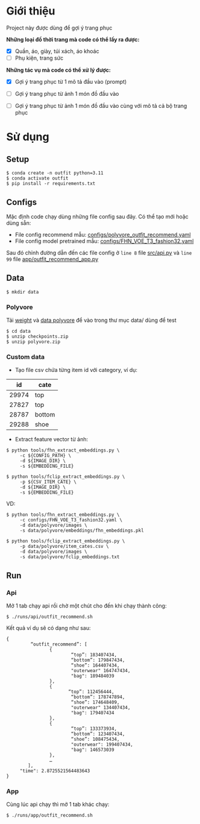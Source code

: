 # Giới thiệu

Project này được dùng để gợi ý trang phục

**Những loại đồ thời trang mà code có thể lấy ra được:**

- [x] Quần, áo, giày, túi xách, áo khoác
- [ ] Phụ kiện, trang sức

**Những tác vụ mà code có thể xử lý được:**

- [x] Gợi ý trang phục từ 1 mô tả đầu vào (prompt)
- [ ] Gợi ý trang phục từ ảnh 1 món đồ đầu vào
- [ ] Gợi ý trang phục từ ảnh 1 món đồ đầu vào cùng với mô tả cả bộ trang phục


# Sử dụng

## Setup
```
$ conda create -n outfit python=3.11
$ conda activate outfit
$ pip install -r requirements.txt
```

## Configs
Mặc định code chạy dùng những file config sau đây. Có thể tạo mới hoặc dùng sẵn:

- File config recommend mẫu: [configs/polyvore_outfit_recommend.yaml](configs/polyvore_outfit_recommend.yaml)
- File config model pretrained mẫu: [configs/FHN_VOE_T3_fashion32.yaml](configs/FHN_VOE_T3_fashion32.yaml)

Sau đó chỉnh đường dẫn đến các file config ở `line 8` file [src/api.py](src/api.py) và `line 99` file [app/outfit_recommend_app.py](app/outfit_recommend_app.py)

## Data

```
$ mkdir data
```

### Polyvore

Tải [weight](https://drive.google.com/file/d/19TDBoE4qQQg3JLXCbxnXtCCMUmZ7Rbn2/view?usp=drive_link) và [data polyvore](https://drive.google.com/file/d/1lVZ2Jj6oiL3aOzMN0sgcYUltCgcFMgu_/view?usp=drive_link) để vào trong thư mục data/ dùng để test
```
$ cd data
$ unzip checkpoints.zip
$ unzip polyvore.zip
```

### Custom data

- Tạo file csv chứa từng item id với category, ví dụ:

id | cate
--- | ---
29974 | top
27827 | top
28787 | bottom
29288 | shoe

- Extract feature vector từ ảnh:
```
$ python tools/fhn_extract_embeddings.py \
  	 -c ${CONFIG_PATH} \
	 -d ${IMAGE_DIR} \
	 -s ${EMBEDDING_FILE}

$ python tools/fclip_extract_embeddings.py \
  	 -p ${CSV_ITEM_CATE} \
	 -d ${IMAGE_DIR} \
	 -s ${EMBEDDING_FILE}	 
```
VD:
```
$ python tools/fhn_extract_embeddings.py \
  	 -c configs/FHN_VOE_T3_fashion32.yaml \
	 -d data/polyvore/images \
	 -s data/polyvore/embeddings/fhn_embeddings.pkl

$ python tools/fclip_extract_embeddings.py \
  	 -p data/polyvore/item_cates.csv \
	 -d data/polyvore/images \
	 -s data/polyvore/fclip_embeddings.txt
```

## Run

### Api
Mở 1 tab chạy api rồi chờ một chút cho đến khi chạy thành công:
```
$ ./runs/api/outfit_recommend.sh
```

Kết quả ví dụ sẽ có dạng như sau:

```
{
         “outfit_recommend”: [
                {
                        “top”: 183407434,
                        “bottom”: 179847434,
                        “shoe”: 164407434,
                        "outerwear" 164747434,
                        "bag": 189484039
                },
                {
                       “top”: 112456444,
                        “bottom”: 178747894,
                        “shoe”: 174648409,
                        "outerwear" 134407434,
                        "bag": 179407434
                },
                {
                        “top”: 133373934,
                        “bottom”: 123407434,
                        “shoe”: 108475434,
                        "outerwear": 199407434,
                        "bag": 146573039
                },
                …
        ],
	 "time": 2.8725521564483643
}
```

### App
Cùng lúc api chạy  thì mở 1 tab khác chạy:
```
$ ./runs/app/outfit_recommend.sh
```
